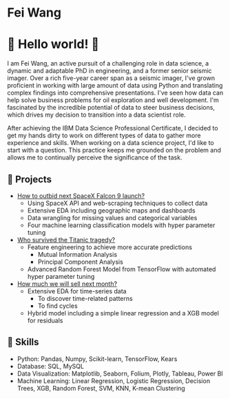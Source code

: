 # Fei Wang
# 👋 Hello world! 👋
I am Fei Wang, an active pursuit of a challenging role in data science, a dynamic and adaptable PhD in engineering, and a former senior seismic imager. Over a rich five-year career span as a seismic imager, I've grown proficient in working with large amount of data using Python and translating complex findings into comprehensive presentations. I've seen how data can help solve business problems for oil exploration and well development. I'm fascinated by the incredible potential of data to steer business decisions, which drives my decision to transition into a data scientist role.

After achieving the IBM Data Science Professional Certificate, I decided to get my hands dirty to work on different types of data to gather more experience and skills. When working on a data science project, I'd like to start with a question. This practice keeps me grounded on the problem and allows me to continually perceive the significance of the task.

## 🌱 Projects
* [How to outbid next SpaceX Falcon 9 launch?](https://github.com/wangtuguahhh/How-to-outbid-next-SpaceX-Falcon-9-launch#readme) 
  - Using SpaceX API and web-scraping techniques to collect data
  - Extensive EDA including geographic maps and dashboards
  - Data wrangling for missing values and categorical variables
  - Four machine learning classification models with hyper parameter tuning
* [Who survived the Titanic tragedy?](https://github.com/wangtuguahhh/Who-survived-the-Titanic-tragedy#readme) 
  - Feature engineering to achieve more accurate predictions
    - Mutual Information Analysis
    - Principal Component Analysis
  - Advanced Random Forest Model from TensorFlow with automated hyper parameter tuning
* [How much we will sell next month?](https://github.com/wangtuguahhh/How-much-we-will-sell-next-month#readme)
  - Extensive EDA for time-series data
    - To discover time-related patterns
    - To find cycles
  - Hybrid model including a simple linear regression and a XGB model for residuals
  
## 🌻 Skills
* Python: Pandas, Numpy, Scikit-learn, TensorFlow, Kears 
* Database: SQL, MySQL
* Data Visualization: Matplotlib, Seaborn, Folium, Plotly, Tableau, Power BI
* Machine Learning: Linear Regression, Logistic Regression, Decision Trees, XGB, Random Forest, SVM, KNN, K-mean Clustering

